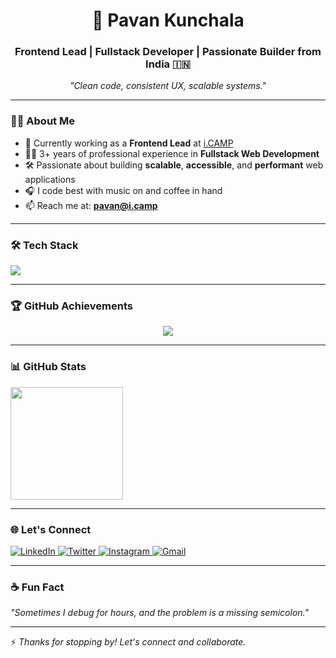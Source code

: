<h1 align="center">💫 Pavan Kunchala</h1>
<h3 align="center">Frontend Lead | Fullstack Developer | Passionate Builder from India 🇮🇳</h3>

<p align="center">
  <i>"Clean code, consistent UX, scalable systems."</i>
</p>

---

### 👨‍💻 About Me

- 🔭 Currently working as a **Frontend Lead** at [i.CAMP](https://i.camp/)
- 🧑‍💼 3+ years of professional experience in **Fullstack Web Development**
- 🛠️ Passionate about building **scalable**, **accessible**, and **performant** web applications
- 🎧 I code best with music on and coffee in hand
- 📫 Reach me at: **pavan@i.camp**

---

### 🛠️ Tech Stack

<p align="left">
  <a href="#"><img src="https://skillicons.dev/icons?i=c,html,css,tailwind,js,nodejs,express,react,redux,nextjs,ts,postgres,git,github,bash,mongodb,nginx,firebase,linux,ubuntu,postman&theme=dark" /></a>
</p>

---

### 🏆 GitHub Achievements

<p align="center">
  <a href="https://github.com/ryo-ma/github-profile-trophy">
    <img src="https://github-profile-trophy.vercel.app/?username=ipavanteja&margin-w=15" />
  </a>
</p>

---

### 📊 GitHub Stats

<p>
  <a href="https://github.com/ipavanteja">
  <img height="180em" src="https://github-readme-stats-eight-theta.vercel.app/api?username=ipavanteja&show_icons=true&theme=algolia&include_all_commits=true&count_private=true"/>
<!--   <img height="180em" src="https://github-readme-stats-eight-theta.vercel.app/api/top-langs/?username=ipavanteja&layout=compact&langs_count=8&theme=algolia&include_all_commits=true&count_private=true"/> -->
</a>
</p>

---

### 🌐 Let's Connect

<p align="left">
  <a href="https://www.linkedin.com/in/pavankunchala54/" target="_blank">
    <img src="https://skillicons.dev/icons?i=linkedin&theme=dark" alt="LinkedIn" />
  </a>
  <a href="https://twitter.com/ipavan_teja" target="_blank">
    <img src="https://skillicons.dev/icons?i=twitter&theme=dark" alt="Twitter" />
  </a>
  <a href="https://www.instagram.com/ipavan.life/" target="_blank">
    <img src="https://skillicons.dev/icons?i=instagram&theme=dark" alt="Instagram" />
  </a>
  <a href="mailto:pavankunchala54@gmail.com" target="_blank">
    <img src="https://skillicons.dev/icons?i=gmail&theme=dark" alt="Gmail" />
  </a>
</p>

---

### ☕ Fun Fact

_"Sometimes I debug for hours, and the problem is a missing semicolon."_

---

⚡ *Thanks for stopping by! Let's connect and collaborate.*
